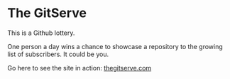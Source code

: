 The GitServe
============

This is a Github lottery.

One person a day wins a chance to showcase a repository to the growing list of subscribers. It could be you.

Go here to see the site in action:
[thegitserve.com](http://thegitserve.com)
